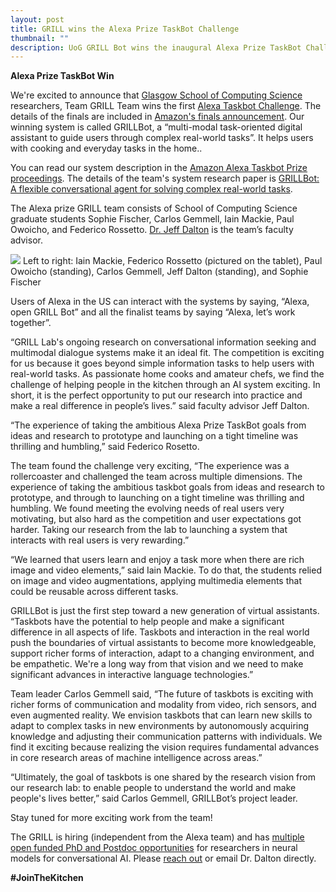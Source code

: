 ```yaml
---
layout: post
title: GRILL wins the Alexa Prize TaskBot Challenge 
thumbnail: ""
description: UoG GRILL Bot wins the inaugural Alexa Prize TaskBot Challenge 
---
```


<strong>Alexa Prize TaskBot Win</strong>

We're excited to announce that [Glasgow School of Computing Science](https://www.gla.ac.uk/schools/computing/) researchers, Team GRILL Team wins the first [Alexa Taskbot Challenge](https://www.amazon.science/alexa-prize/taskbot-challenge). The details of the finals are included in [Amazon's finals announcement](https://www.amazon.science/alexa-prize/three-top-performers-emerge-in-inaugural-alexa-prize-taskbot-challenge). Our winning system is called GRILLBot, a “multi-modal task-oriented digital assistant to guide users through complex real-world tasks”.  It helps users with cooking and everyday tasks in the home..

You can read our system description in the [Amazon Alexa Taskbot Prize proceedings](https://www.amazon.science/alexa-prize/proceedings?f0=0000017e-89dd-de9e-a7ff-cfdf63730000&s=0). The details of the team's system research paper is [GRILLBot: A flexible conversational agent for solving complex real-world tasks](https://www.amazon.science/alexa-prize/proceedings/grillbot-a-flexible-conversational-agent-for-solving-complex-real-world-tasks). 

The Alexa prize GRILL team consists of School of Computing Science graduate students Sophie Fischer, Carlos Gemmell, Iain Mackie, 
Paul Owoicho, and Federico Rossetto. [Dr. Jeff Dalton](http://www.dcs.gla.ac.uk/~jeff/) is the team’s faculty advisor. 

<img src="../assets/img/alexa_team.jpeg">
Left to right: Iain Mackie, Federico Rossetto (pictured on the tablet), Paul Owoicho (standing), Carlos Gemmell, Jeff Dalton (standing), and Sophie Fischer

Users of Alexa in the US can interact with the systems by saying, “Alexa, open GRILL Bot” and all the finalist teams by saying “Alexa, let’s work together”.

“GRILL Lab's ongoing research on conversational information seeking and multimodal dialogue systems make it an ideal fit. The competition is exciting for us because it goes beyond simple information tasks to help users with real-world tasks. As passionate home cooks and amateur chefs, we find the challenge of helping people in the kitchen through an AI system exciting. In short, it is the perfect opportunity to put our research into practice and make a real difference in people’s lives.” said faculty advisor Jeff Dalton.

“The experience of taking the ambitious Alexa Prize TaskBot goals from ideas and research to prototype and launching on a tight timeline was thrilling and humbling,” said Federico Rosetto.

The team found the challenge very exciting, “The experience was a rollercoaster and challenged the team across multiple dimensions. The experience of taking the ambitious taskbot goals from ideas and research to prototype, and through to launching on a tight timeline was thrilling and humbling.  We found meeting the evolving needs of real users very motivating, but also hard as the competition and user expectations got harder. Taking our research from the lab to launching a system that interacts  with real users is very rewarding.”

“We learned that users learn and enjoy a task more when there are rich image and video elements,” said Iain Mackie. To do that, the students relied on image and video augmentations, applying multimedia elements that could be reusable across different tasks.

GRILLBot is just the first step toward a new generation of virtual assistants. “Taskbots have the potential to help people and make a significant difference in all aspects of life. Taskbots and interaction in the real world push the boundaries of virtual assistants to become more knowledgeable, support richer forms of interaction, adapt to a changing environment, and be empathetic. We're a long way from that vision and we need to make significant advances in interactive language technologies.”

Team leader Carlos Gemmell said, “The future of taskbots is exciting with richer forms of communication and modality from video, rich sensors, and even augmented reality. We envision taskbots that can learn new skills to adapt to complex tasks in new environments by autonomously acquiring knowledge and adjusting their communication patterns with individuals. We find it exciting because realizing the vision requires fundamental advances in core research areas of machine intelligence across areas.”

“Ultimately, the goal of taskbots is one shared by the research vision from our research lab: to enable people to understand the world and make people's lives better,” said Carlos Gemmell, GRILLBot’s project leader.

Stay tuned for more exciting work from the team!

The GRILL is hiring (independent from the Alexa team) and has [multiple open funded PhD and Postdoc opportunities](https://grilllab.ai/openings/) for researchers in neural models for conversational AI. Please [reach out](https://grilllab.ai/contact) or email Dr. Dalton directly. 

**#JoinTheKitchen**
